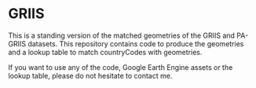 # GRIIS
This is a standing version of the matched geometries of the GRIIS and PA-GRIIS datasets. This repository contains code to produce the geometries and a lookup table to match countryCodes with geometries. 

If you want to use any of the code, Google Earth Engine assets or the lookup table, please do not hesitate to contact me. 
